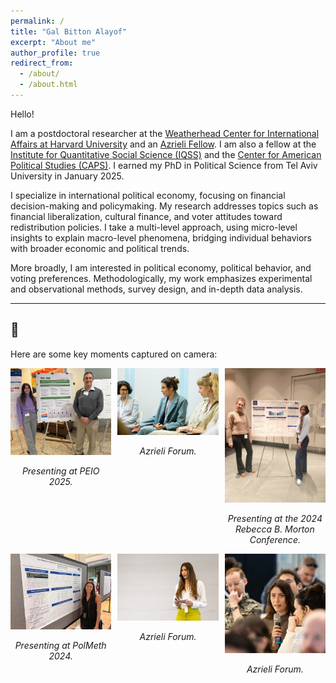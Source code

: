 ```yaml
---
permalink: /
title: "Gal Bitton Alayof"
excerpt: "About me"
author_profile: true
redirect_from: 
  - /about/
  - /about.html
---
```


Hello!

I am a postdoctoral researcher at the [Weatherhead Center for International Affairs at Harvard University](https://www.wcfia.harvard.edu) and an [Azrieli Fellow](https://azrielifoundation.org/fellows/directory/). I am also a fellow at the [Institute for Quantitative Social Science (IQSS)](https://www.iq.harvard.edu) and the [Center for American Political Studies (CAPS)](https://caps.gov.harvard.edu). I earned my PhD in Political Science from Tel Aviv University in January 2025.

I specialize in international political economy, focusing on financial decision-making and policymaking. My research addresses topics such as financial liberalization, cultural finance, and voter attitudes toward redistribution policies. I take a multi-level approach, using micro-level insights to explain macro-level phenomena, bridging individual behaviors with broader economic and political trends.

More broadly, I am interested in political economy, political behavior, and voting preferences. Methodologically, my work emphasizes experimental and observational methods, survey design, and in-depth data analysis.

---

## 📸 

<p>Here are some key moments captured on camera:</p>

<div style="display: flex; justify-content: space-between; flex-wrap: wrap;">
    <div style="text-align: center; width: 32%;">
        <img src="/images/PEIO2025.JPG" alt="Presenting at PEIO 2025" width="100%">
        <p><em>Presenting at PEIO 2025.</em></p>
    </div>
    <div style="text-align: center; width: 32%;">
        <img src="/images/photo1.jpg" alt="Azrieli Forum" width="100%">
        <p><em>Azrieli Forum.</em></p>
    </div>
    <div style="text-align: center; width: 32%;">
        <img src="/images/NYU2024.jpg" alt="Presenting at the 2024 Rebecca B. Morton Conference" width="100%">
        <p><em>Presenting at the 2024 Rebecca B. Morton Conference.</em></p>
    </div>
    <div style="text-align: center; width: 32%;">
        <img src="/images/PolMeth2024.jpg" alt="Presenting at PolMeth 2024" width="100%">
        <p><em>Presenting at PolMeth 2024.</em></p>
    </div>
    <div style="text-align: center; width: 32%;">
        <img src="/images/photo2.jpg" alt="Azrieli Forumy" width="100%">
        <p><em>Azrieli Forum.</em></p>
    </div>
    <div style="text-align: center; width: 32%;">
        <img src="/images/photo3.jpg" alt="Azrieli Forum" width="100%">
        <p><em>Azrieli Forum.</em></p>
    </div>
</div>


